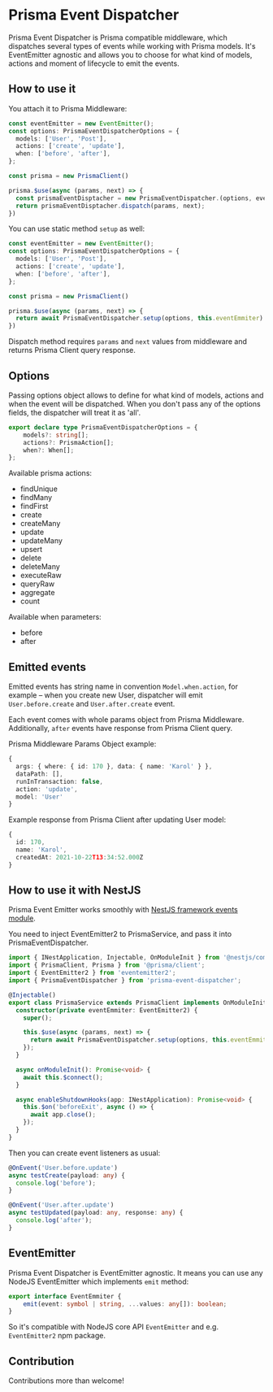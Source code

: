 # Prisma Event Dispatcher

Prisma Event Dispatcher is Prisma compatible middleware, which dispatches several types of events while working with Prisma models. It's EventEmitter agnostic and allows you to choose for what kind of models, actions and moment of lifecycle to emit the events.

## How to use it

You attach it to Prisma Middleware:

```Typescript
const eventEmitter = new EventEmitter();
const options: PrismaEventDispatcherOptions = {
  models: ['User', 'Post'],
  actions: ['create', 'update'],
  when: ['before', 'after'],
};

const prisma = new PrismaClient()

prisma.$use(async (params, next) => {
  const prismaEventDisptacher = new PrismaEventDispatcher.(options, eventEmitter);
  return prismaEventDisptacher.dispatch(params, next);
})
```

You can use static method `setup` as well:

```Typescript
const eventEmitter = new EventEmitter();
const options: PrismaEventDispatcherOptions = {
  models: ['User', 'Post'],
  actions: ['create', 'update'],
  when: ['before', 'after'],
};

const prisma = new PrismaClient()

prisma.$use(async (params, next) => {
  return await PrismaEventDispatcher.setup(options, this.eventEmmiter).dispatch(params, next);
})
```

Dispatch method requires `params` and `next` values from middleware and returns Prisma Client query response.

## Options

Passing options object allows to define for what kind of models, actions and when the event will be dispatched. When you don't pass any of the options fields, the dispatcher will treat it as 'all'.

```Typescript
export declare type PrismaEventDispatcherOptions = {
    models?: string[];
    actions?: PrismaAction[];
    when?: When[];
};
```

Available prisma actions:

- findUnique
- findMany
- findFirst
- create
- createMany
- update
- updateMany
- upsert
- delete
- deleteMany
- executeRaw
- queryRaw
- aggregate
- count

Available when parameters:

- before
- after

## Emitted events

Emitted events has string name in convention `Model.when.action`, for example – when you create new User, dispatcher will emit `User.before.create` and `User.after.create` event.

Each event comes with whole params object from Prisma Middleware. Additionally, `after` events have response from Prisma Client query.

Prisma Middleware Params Object example:

```Typescript
{
  args: { where: { id: 170 }, data: { name: 'Karol' } },
  dataPath: [],
  runInTransaction: false,
  action: 'update',
  model: 'User'
}
```

Example response from Prisma Client after updating User model:

```Typescript
{
  id: 170,
  name: 'Karol',
  createdAt: 2021-10-22T13:34:52.000Z
}
```

## How to use it with NestJS

Prisma Event Emitter works smoothly with [NestJS framework events module](https://docs.nestjs.com/techniques/events).

You need to inject EventEmitter2 to PrismaService, and pass it into PrismaEventDispatcher.

```Typescript
import { INestApplication, Injectable, OnModuleInit } from '@nestjs/common';
import { PrismaClient, Prisma } from '@prisma/client';
import { EventEmitter2 } from 'eventemitter2';
import { PrismaEventDispatcher } from 'prisma-event-dispatcher';

@Injectable()
export class PrismaService extends PrismaClient implements OnModuleInit {
  constructor(private eventEmmiter: EventEmitter2) {
    super();

    this.$use(async (params, next) => {
      return await PrismaEventDispatcher.setup(options, this.eventEmmiter).dispatch(params, next);
    });
  }

  async onModuleInit(): Promise<void> {
    await this.$connect();
  }

  async enableShutdownHooks(app: INestApplication): Promise<void> {
    this.$on('beforeExit', async () => {
      await app.close();
    });
  }
}
```

Then you can create event listeners as usual:

```Typescript
@OnEvent('User.before.update')
async testCreate(payload: any) {
  console.log('before');
}

@OnEvent('User.after.update')
async testUpdated(payload: any, response: any) {
  console.log('after');
}
```

## EventEmitter

Prisma Event Dispatcher is EventEmitter agnostic. It means you can use any NodeJS EventEmitter which implements `emit` method:

```Typescript
export interface EventEmmiter {
    emit(event: symbol | string, ...values: any[]): boolean;
}
```

So it's compatible with NodeJS core API `EventEmitter` and e.g. `EventEmitter2` npm package.

## Contribution

Contributions more than welcome!

